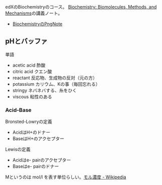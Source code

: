 edXのBiochemistryのコース。
[Biochemistry: Biomolecules, Methods, and Mechanisms](ttps://www.edx.org/course/biochemistry-biomolecules-methods-and-mechanisms-course-v1mitx705x3t2021)の講義ノート。

- [BiochemistryのPngNote](https://karino2.github.io/ImageGallery/Biochemistry705x.html)

## pHとバッファ

単語

- acetic acid 酢酸
- citric acid クエン酸
- reactant 反応物、生成物の反対（元の方）
- potassium カリウム、Kの事（毎回忘れる）
- stringy ネバネバする、糸をひく
- viscous 粘性のある

### Acid-Base

Bronsted-Lowryの定義

- AcidはH+のドナー
- BaseはH+のアクセプター

Lewisの定義

- Acidはe-  pairのアクセプター
- Baseはe- pairのドナー

Mというのは mol/l を表す単位らしい。[モル濃度 - Wikipedia](https://ja.wikipedia.org/wiki/%E3%83%A2%E3%83%AB%E6%BF%83%E5%BA%A6)